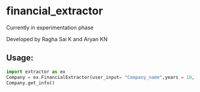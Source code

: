 # financial_extractor

Currently in experimentation phase

Developed by Ragha Sai K and Aryan KN

## Usage:
```python
import extractor as ex
Company = ex.FinancialExtractor(user_input= "Company_name",years = 10, docs = ["balance sheet", "profit loss", "cash flow"])
Company.get_info()
```
